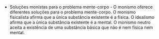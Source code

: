  - Soluções monistas para o problema mente-corpo - 
   O monismo oferece diferentes soluções para o problema mente-corpo. O monismo fisicalista afirma que a única substância existente é a física. O idealismo afirma que a única substância existente é a mental. O monismo neutro aceita a existência de uma substância básica que não é nem física nem mental.